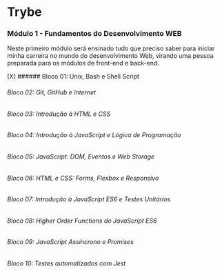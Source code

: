 # Trybe

### Módulo 1 - Fundamentos do Desenvolvimento WEB

Neste primeiro módulo será ensinado tudo que preciso saber para iniciar minha carreira no mundo do desenvolvimento Web, virando uma pessoa preparada para os módulos de front-end e back-end.


[X] ######  Bloco 01: Unix, Bash e Shell Script

###### Bloco 02: Git, GitHub e Internet

###### Bloco 03: Introdução à HTML e CSS

###### Bloco 04: Introdução à JavaScript e Lógica de Programação

###### Bloco 05: JavaScript: DOM, Eventos e Web Storage

###### Bloco 06: HTML e CSS: Forms, Flexbox e Responsivo

###### Bloco 07: Introdução à JavaScript ES6 e Testes Unitários

###### Bloco 08: Higher Order Functions do JavaScript ES6

###### Bloco 09: JavaScript Assíncrono e Promises

###### Bloco 10: Testes automatizados com Jest

